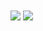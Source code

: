 <img   align="center" src="https://github-readme-stats.vercel.app/api/top-langs/?username=zetsr&locale=cn&line_height=33&theme=dracula&langs_count=5"/>
<img   align="center" src="https://github-readme-stats.vercel.app/api?username=zetsr&locale=cn&line_height=33&show_icons=true&hide=&theme=dracula&rank_icon=default"/>

<!--
**zetsr/zetsr** is a ✨ _special_ ✨ repository because its `README.md` (this file) appears on your GitHub profile.

Here are some ideas to get you started:

- 🔭 I’m currently working on ...
- 🌱 I’m currently learning ...
- 👯 I’m looking to collaborate on ...
- 🤔 I’m looking for help with ...
- 💬 Ask me about ...
- 📫 How to reach me: ...
- 😄 Pronouns: ...
- ⚡ Fun fact: ...
-->
